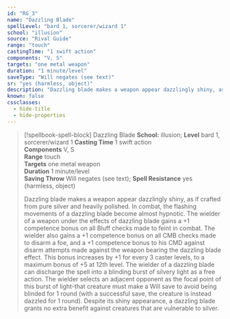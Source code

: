 ```yaml
---
id: "RG_3"
name: "Dazzling Blade"
spellLevel: "bard 1, sorcerer/wizard 1"
school: "illusion"
source: "Rival Guide"
range: "touch"
castingTime: "1 swift action"
components: "V, S"
targets: "one metal weapon"
duration: "1 minute/level"
saveType: "Will negates (see text)"
sr: "yes (harmless, object)"
description: "Dazzling blade makes a weapon appear dazzlingly shiny, as if crafted from pure silver and heavily polished. In combat, the flashing movements of a dazzling blade become almost hypnotic. The wielder of a weapon under the effects of dazzling blade gains a +1 competence bonus on all Bluff checks made to feint in combat. The wielder also gains a +1 competence bonus on all CMB checks made to disarm a foe, and a +1 competence bonus to his CMD against disarm attempts made against the weapon bearing the dazzling blade effect. This bonus increases by +1 for every 3 caster levels, to a maximum bonus of +5 at 12th level.  The wielder of a dazzling blade can discharge the spell into a blinding burst of silvery light as a free action. The wielder selects an adjacent opponent as the focal point of this burst of light-that creature must make a Will save to avoid being blinded for 1 round (with a successful save, the creature is instead dazzled for 1 round).  Despite its shiny appearance, a dazzling blade grants no extra benefit against creatures that are vulnerable to silver."
known: false
cssclasses:
  - hide-title
  - hide-properties
---
```


> [!spellbook-spell-block] Dazzling Blade
> **School:** illusion; **Level** bard 1, sorcerer/wizard 1
> **Casting Time** 1 swift action  
> **Components** V, S  
> **Range** touch  
> **Targets** one metal weapon  
> **Duration** 1 minute/level  
> **Saving Throw** Will negates (see text); **Spell Resistance** yes (harmless, object)
> 
> Dazzling blade makes a weapon appear dazzlingly shiny, as if crafted from pure silver and heavily polished. In combat, the flashing movements of a dazzling blade become almost hypnotic. The wielder of a weapon under the effects of dazzling blade gains a +1 competence bonus on all Bluff checks made to feint in combat. The wielder also gains a +1 competence bonus on all CMB checks made to disarm a foe, and a +1 competence bonus to his CMD against disarm attempts made against the weapon bearing the dazzling blade effect. This bonus increases by +1 for every 3 caster levels, to a maximum bonus of +5 at 12th level.  The wielder of a dazzling blade can discharge the spell into a blinding burst of silvery light as a free action. The wielder selects an adjacent opponent as the focal point of this burst of light-that creature must make a Will save to avoid being blinded for 1 round (with a successful save, the creature is instead dazzled for 1 round).  Despite its shiny appearance, a dazzling blade grants no extra benefit against creatures that are vulnerable to silver.